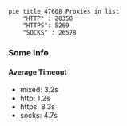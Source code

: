 
```mermaid
pie title 47608 Proxies in list
    "HTTP" : 20350
    "HTTPS": 5269
    "SOCKS" : 26578
```

### Some Info
#### Average Timeout

- mixed: 3.2s
- http: 1.2s
- https: 8.3s
- socks: 4.7s